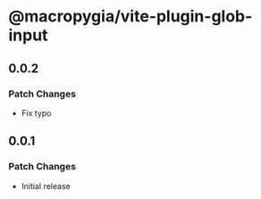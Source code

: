 # @macropygia/vite-plugin-glob-input

## 0.0.2

### Patch Changes

- Fix typo

## 0.0.1

### Patch Changes

- Initial release
